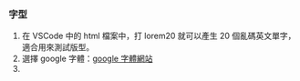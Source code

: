 ### 字型

1. 在 VSCode 中的 html 檔案中，打 lorem20 就可以產生 20 個亂碼英文單字，適合用來測試版型。
2. 選擇 google 字體：<a href="https://fonts.google.com/" target="_blank">google 字體網站</a>
3.
